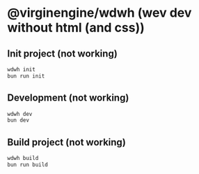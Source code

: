 # @virginengine/wdwh (wev dev without html (and css))

## Init project (not working)

```sh
wdwh init
bun run init
```

## Development (not working)

```sh
wdwh dev
bun dev
```

## Build project (not working)

```sh
wdwh build
bun run build
```

